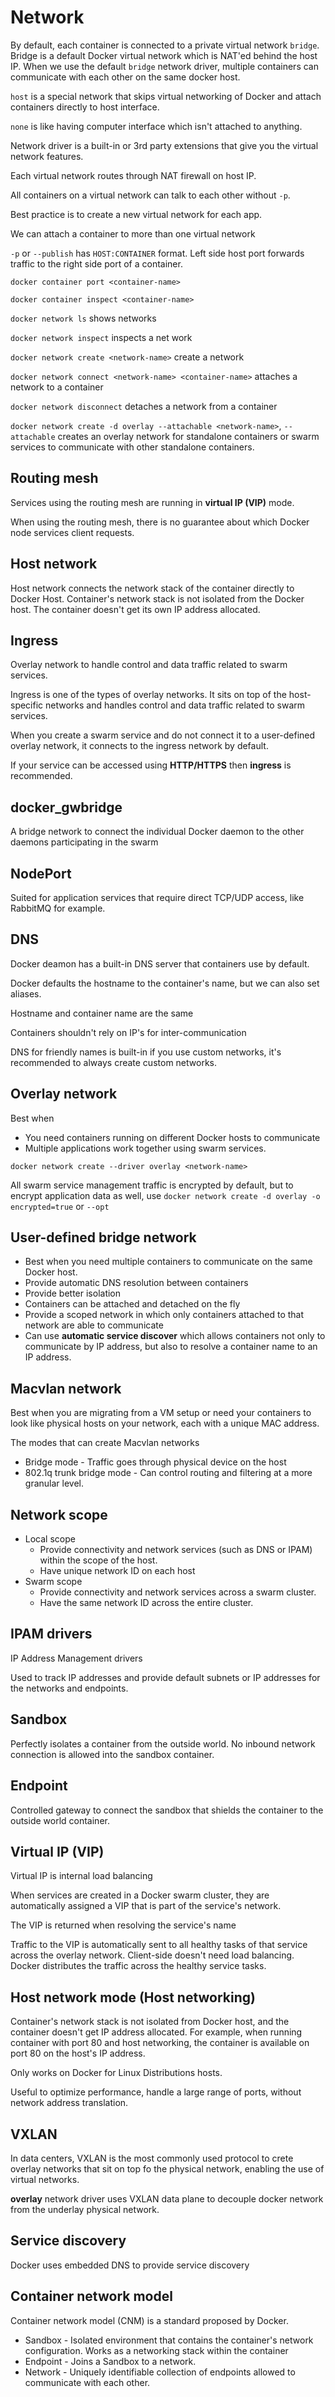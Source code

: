 # Network

By default, each container is connected to a private virtual network `bridge`. Bridge is a default Docker virtual
network which is NAT'ed behind the host IP. When we use the default `bridge` network driver, multiple containers can
communicate with each other on the same docker host.

`host` is a special network that skips virtual networking of Docker and attach containers directly to host interface.

`none` is like having computer interface which isn't attached to anything.

Network driver is a built-in or 3rd party extensions that give you the virtual network features.

Each virtual network routes through NAT firewall on host IP.

All containers on a virtual network can talk to each other without `-p`.

Best practice is to create a new virtual network for each app.

We can attach a container to more than one virtual network

`-p` or `--publish` has `HOST:CONTAINER` format. Left side host port forwards traffic to the right side port of a container.

`docker container port <container-name>`

`docker container inspect <container-name>`

`docker network ls` shows networks

`docker network inspect` inspects a net work

`docker network create <network-name>` create a network

`docker network connect <network-name> <container-name>` attaches a network to a container

`docker network disconnect` detaches a network from a container

`docker network create -d overlay --attachable <network-name>`, `--attachable` creates an overlay network for standalone
containers or swarm services to communicate with other standalone containers.

## Routing mesh

Services using the routing mesh are running in **virtual IP (VIP)** mode.

When using the routing mesh, there is no guarantee about which Docker node services client requests.

## Host network

Host network connects the network stack of the container directly to Docker Host. Container's network stack is not
isolated from the Docker host. The container doesn't get its own IP address allocated.

## Ingress

Overlay network to handle control and data traffic related to swarm services.

Ingress is one of the types of overlay networks. It sits on top of the host-specific networks and handles control and
data traffic related to swarm services.

When you create a swarm service and do not connect it to a user-defined overlay network, it connects to the ingress network
by default.

If your service can be accessed using **HTTP/HTTPS** then **ingress** is recommended.

## docker_gwbridge

A bridge network to connect the individual Docker daemon to the other daemons participating in the swarm

## NodePort

Suited for application services that require direct TCP/UDP access, like RabbitMQ for example.

## DNS

Docker deamon has a built-in DNS server that containers use by default.

Docker defaults the hostname to the container's name, but we can also set aliases.

Hostname and container name are the same

Containers shouldn't rely on IP's for inter-communication

DNS for friendly names is built-in if you use custom networks, it's recommended to always create custom networks.

## Overlay network

Best when
- You need containers running on different Docker hosts to communicate
- Multiple applications work together using swarm services.

`docker network create --driver overlay <network-name>`

All swarm service management traffic is encrypted by default, but to encrypt application data as well, use
`docker network create -d overlay -o encrypted=true` or `--opt`

## User-defined bridge network

- Best when you need multiple containers to communicate on the same Docker host.
- Provide automatic DNS resolution between containers
- Provide better isolation
- Containers can be attached and detached on the fly
- Provide a scoped network in which only containers attached to that network are able to communicate
- Can use **automatic service discover** which allows containers not only to communicate by IP address, but also to resolve
  a container name to an IP address.

## Macvlan network

Best when you are migrating from a VM setup or need your containers to look like physical hosts on your network, each
with a unique MAC address.

The modes that can create Macvlan networks
- Bridge mode - Traffic goes through physical device on the host
- 802.1q trunk bridge mode - Can control routing and filtering at a more granular level.

## Network scope

- Local scope
  - Provide connectivity and network services (such as DNS or IPAM) within the scope of the host.
  - Have unique network ID on each host
- Swarm scope
  - Provide connectivity and network services across a swarm cluster.
  - Have the same network ID across the entire cluster.

## IPAM drivers

IP Address Management drivers

Used to track IP addresses and provide default subnets or IP addresses for the networks and endpoints.

## Sandbox

Perfectly isolates a container from the outside world. No inbound network connection is allowed into the sandbox container.

## Endpoint

Controlled gateway to connect the sandbox that shields the container to the outside world container.

## Virtual IP (VIP)

Virtual IP is internal load balancing

When services are created in a Docker swarm cluster, they are automatically assigned a VIP that is part of the service's
network.

The VIP is returned when resolving the service's name

Traffic to the VIP is automatically sent to all healthy tasks of that service across the overlay network. Client-side
doesn't need load balancing. Docker distributes the traffic across the healthy service tasks.

## Host network mode (Host networking)

Container's network stack is not isolated from Docker host, and the container doesn't get IP address allocated. For 
example, when running container with port 80 and host networking, the container is available on port 80 on the host's
IP address.

Only works on Docker for Linux Distributions hosts.

Useful to optimize performance, handle a large range of ports, without network address translation.

## VXLAN

In data centers, VXLAN is the most commonly used protocol to crete overlay networks that sit on top fo the physical network,
enabling the use of virtual networks.

**overlay** network driver uses VXLAN data plane to decouple docker network from the underlay physical network.

## Service discovery

Docker uses embedded DNS to provide service discovery

## Container network model

Container network model (CNM) is a standard proposed by Docker.

- Sandbox - Isolated environment that contains the container's network configuration. Works as a networking stack within
  the container
- Endpoint - Joins a Sandbox to a network. 
- Network - Uniquely identifiable collection of endpoints allowed to communicate with each other.

